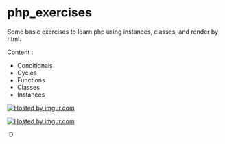 php_exercises
=============

Some basic exercises to learn php using instances, classes, and render by html.

Content :

- Conditionals
- Cycles
- Functions
- Classes
- Instances


<a href="http://imgur.com/ITd8pgo"><img src="http://i.imgur.com/ITd8pgo.png" title="Hosted by imgur.com"/></a>

<a href="http://imgur.com/Q2W61ji"><img src="http://i.imgur.com/Q2W61ji.png" title="Hosted by imgur.com"/></a>

:D
